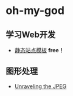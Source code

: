 # oh-my-god


## 学习Web开发

- [静态站点模板](https://templated.co) **free！**
  
## 图形处理

- [Unraveling
the JPEG](https://parametric.press/issue-01/unraveling-the-jpeg/) 
